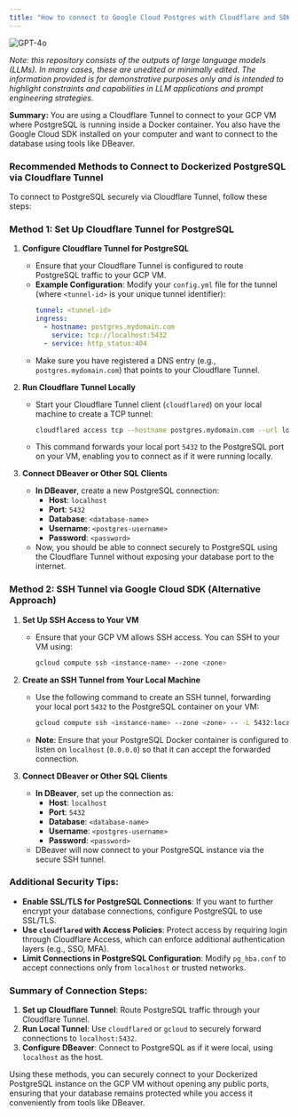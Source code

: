```yaml
---
title: "How to connect to Google Cloud Postgres with Cloudflare and SDK"
---
```

![GPT-4o](https://img.shields.io/badge/GPT--4o-3333FF?style=for-the-badge&logo=openai&logoColor=white)



*Note: this repository consists of the outputs of large language models (LLMs). In many cases, these are unedited or minimally edited. The information provided is for demonstrative purposes only and is intended to highlight constraints and capabilities in LLM applications and prompt engineering strategies.*


**Summary:** You are using a Cloudflare Tunnel to connect to your GCP VM where PostgreSQL is running inside a Docker container. You also have the Google Cloud SDK installed on your computer and want to connect to the database using tools like DBeaver.

### Recommended Methods to Connect to Dockerized PostgreSQL via Cloudflare Tunnel

To connect to PostgreSQL securely via Cloudflare Tunnel, follow these steps:

### Method 1: **Set Up Cloudflare Tunnel for PostgreSQL**
1. **Configure Cloudflare Tunnel for PostgreSQL**
   - Ensure that your Cloudflare Tunnel is configured to route PostgreSQL traffic to your GCP VM.
   - **Example Configuration**: Modify your `config.yml` file for the tunnel (where `<tunnel-id>` is your unique tunnel identifier):
     ```yaml
     tunnel: <tunnel-id>
     ingress:
       - hostname: postgres.mydomain.com
         service: tcp://localhost:5432
       - service: http_status:404
     ```
   - Make sure you have registered a DNS entry (e.g., `postgres.mydomain.com`) that points to your Cloudflare Tunnel.

2. **Run Cloudflare Tunnel Locally**
   - Start your Cloudflare Tunnel client (`cloudflared`) on your local machine to create a TCP tunnel:
     ```bash
     cloudflared access tcp --hostname postgres.mydomain.com --url localhost:5432
     ```
   - This command forwards your local port `5432` to the PostgreSQL port on your VM, enabling you to connect as if it were running locally.

3. **Connect DBeaver or Other SQL Clients**
   - **In DBeaver**, create a new PostgreSQL connection:
     - **Host**: `localhost`
     - **Port**: `5432`
     - **Database**: `<database-name>`
     - **Username**: `<postgres-username>`
     - **Password**: `<password>`
   - Now, you should be able to connect securely to PostgreSQL using the Cloudflare Tunnel without exposing your database port to the internet.

### Method 2: **SSH Tunnel via Google Cloud SDK (Alternative Approach)**
1. **Set Up SSH Access to Your VM**
   - Ensure that your GCP VM allows SSH access. You can SSH to your VM using:
     ```bash
     gcloud compute ssh <instance-name> --zone <zone>
     ```

2. **Create an SSH Tunnel from Your Local Machine**
   - Use the following command to create an SSH tunnel, forwarding your local port `5432` to the PostgreSQL container on your VM:
     ```bash
     gcloud compute ssh <instance-name> --zone <zone> -- -L 5432:localhost:5432
     ```
   - **Note**: Ensure that your PostgreSQL Docker container is configured to listen on `localhost` (`0.0.0.0`) so that it can accept the forwarded connection.

3. **Connect DBeaver or Other SQL Clients**
   - **In DBeaver**, set up the connection as:
     - **Host**: `localhost`
     - **Port**: `5432`
     - **Database**: `<database-name>`
     - **Username**: `<postgres-username>`
     - **Password**: `<password>`
   - DBeaver will now connect to your PostgreSQL instance via the secure SSH tunnel.

### Additional Security Tips:
- **Enable SSL/TLS for PostgreSQL Connections**: If you want to further encrypt your database connections, configure PostgreSQL to use SSL/TLS.
- **Use `cloudflared` with Access Policies**: Protect access by requiring login through Cloudflare Access, which can enforce additional authentication layers (e.g., SSO, MFA).
- **Limit Connections in PostgreSQL Configuration**: Modify `pg_hba.conf` to accept connections only from `localhost` or trusted networks.

### Summary of Connection Steps:
1. **Set up Cloudflare Tunnel**: Route PostgreSQL traffic through your Cloudflare Tunnel.
2. **Run Local Tunnel**: Use `cloudflared` or `gcloud` to securely forward connections to `localhost:5432`.
3. **Configure DBeaver**: Connect to PostgreSQL as if it were local, using `localhost` as the host.

Using these methods, you can securely connect to your Dockerized PostgreSQL instance on the GCP VM without opening any public ports, ensuring that your database remains protected while you access it conveniently from tools like DBeaver.